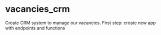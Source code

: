 # vacancies_crm
Create CRM system to manage our vacancies.
First step: create new app with endpoints and functions